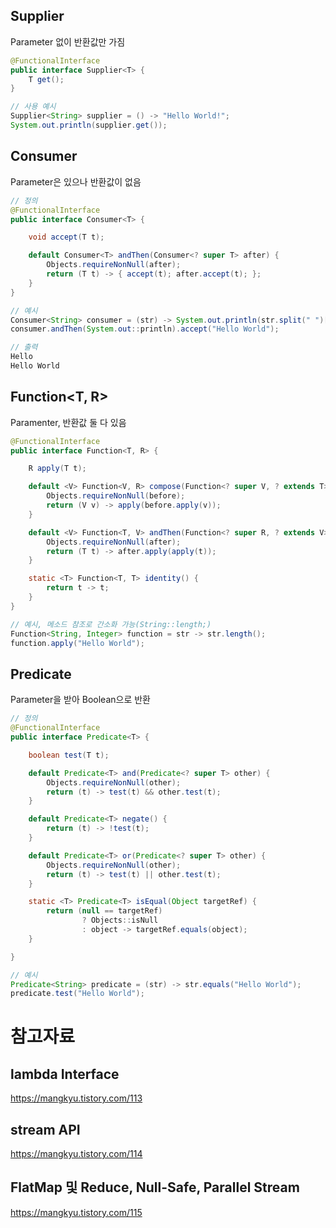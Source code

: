 ## Supplier<T>

Parameter 없이 반환값만 가짐

```java
@FunctionalInterface
public interface Supplier<T> {
    T get();
}

// 사용 예시
Supplier<String> supplier = () -> "Hello World!";
System.out.println(supplier.get());
```

## Consumer<T>

Parameter은 있으나 반환값이 없음

```java
// 정의
@FunctionalInterface
public interface Consumer<T> {

    void accept(T t);

    default Consumer<T> andThen(Consumer<? super T> after) {
        Objects.requireNonNull(after);
        return (T t) -> { accept(t); after.accept(t); };
    }
}

// 예시
Consumer<String> consumer = (str) -> System.out.println(str.split(" ")[0]);
consumer.andThen(System.out::println).accept("Hello World");

// 출력
Hello
Hello World
```

## Function<T, R>

Paramenter, 반환값 둘 다 있음

```java
@FunctionalInterface
public interface Function<T, R> {

    R apply(T t);

    default <V> Function<V, R> compose(Function<? super V, ? extends T> before) {
        Objects.requireNonNull(before);
        return (V v) -> apply(before.apply(v));
    }

    default <V> Function<T, V> andThen(Function<? super R, ? extends V> after) {
        Objects.requireNonNull(after);
        return (T t) -> after.apply(apply(t));
    }

    static <T> Function<T, T> identity() {
        return t -> t;
    }
}

// 예시, 메소드 참조로 간소화 가능(String::length;)
Function<String, Integer> function = str -> str.length();
function.apply("Hello World");
```

## Predicate<T>

Parameter을 받아 Boolean으로 반환

```java
// 정의
@FunctionalInterface
public interface Predicate<T> {

    boolean test(T t);

    default Predicate<T> and(Predicate<? super T> other) {
        Objects.requireNonNull(other);
        return (t) -> test(t) && other.test(t);
    }

    default Predicate<T> negate() {
        return (t) -> !test(t);
    }

    default Predicate<T> or(Predicate<? super T> other) {
        Objects.requireNonNull(other);
        return (t) -> test(t) || other.test(t);
    }

    static <T> Predicate<T> isEqual(Object targetRef) {
        return (null == targetRef)
                ? Objects::isNull
                : object -> targetRef.equals(object);
    }

}

// 예시
Predicate<String> predicate = (str) -> str.equals("Hello World");
predicate.test("Hello World");
```

# 참고자료

## lambda Interface

https://mangkyu.tistory.com/113

## stream API

https://mangkyu.tistory.com/114

## FlatMap 및 Reduce, Null-Safe, Parallel Stream

https://mangkyu.tistory.com/115
